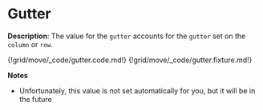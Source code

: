 # Gutter

__Description__: The value for the `gutter` accounts for the `gutter` set on the `column` or `row`.

{!grid/move/_code/gutter.code.md!}
{!grid/move/_code/gutter.fixture.md!}

__Notes__

+ Unfortunately, this value is not set automatically for you, but it will be in the future

<div class="cf"></div>
<div class="end-last"></div>

